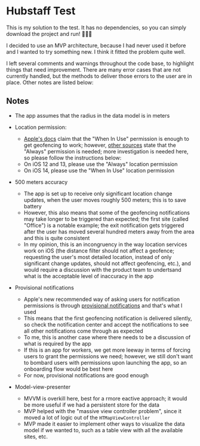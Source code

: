 # Hubstaff Test

This is my solution to the test. It has no dependencies, so you can simply download the project and run! 🏃🏻‍♂️

I decided to use an MVP architecture, because I had never used it before and I wanted to try something new. I think it fitted the problem quite well. 

I left several comments and warnings throughout the code base, to highlight things that need improvement. There are many error cases that are not currently handled, but the methods to deliver those errors to the user are in place. Other notes are listed below:

## Notes

- The app assumes that the radius in the data model is in meters

- Location permission:
    - [Apple's docs](https://developer.apple.com/documentation/corelocation/choosing_the_location_services_authorization_to_request) claim that the "When In Use" permission is enough to get geofencing to work; however, [other sources](https://www.raywenderlich.com/5470-geofencing-with-core-location-getting-started) state that the "Always" permission is needed; more investigation is needed here, so please follow the instructions below:
    - On iOS 12 and 13, please use the "Always" location permission
    - On iOS 14, please use the "When In Use" location permission

- 500 meters accuracy
    - The app is set up to receive only significant location change updates, when the user moves roughly 500 meters; this is to save battery
    - However, this also means that some of the geofencing notifications may take longer to be triggered than expected; the first site (called "Office") is a notable example; the exit notification gets triggered after the user has moved several hundred meters away from the area and this is quite consistent
    - In my opinion, this is an incongruency in the way location services work on iOS (the distance filter should not affect a geofence; requesting the user's most detailed location, instead of only significant change updates, should not affect geofencing, etc.), and would require a discussion with the product team to undertsand what is the acceptable level of inaccuracy in the app

- Provisional notifications
    - Apple's new recommended way of asking users for notification permissions is through [provisional notifications](https://developer.apple.com/documentation/usernotifications/asking_permission_to_use_notifications?language=objc) and that's what I used
    - This means that the first geofencing notification is delivered silently, so check the notification center and accept the notifications to see all other notifications come through as expected
    - To me, this is another case where there needs to be a discussion of what is required by the app
    - If this is an app for workers, we get more leeway in terms of forcing users to grant the permissions we need; however, we still don't want to bombard users with permissions upon launching the app, so an onboarding flow would be best here
    - For now, provisional notifications are good enough

- Model-view-presenter
    - MVVM is overkill here, best for a rmore eactive approach; it would be more useful if we had a persistent store for the data
    - MVP helped with the "massive view controller problem", since it moved a lot of logic out of the `HTMapViewController`
    - MVP made it easier to implement other ways to visualize the data model if we wanted to, such as a table view with all the available sites, etc.
